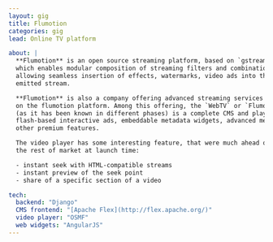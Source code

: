 ```yaml
---
layout: gig
title: Flumotion
categories: gig
lead: Online TV platform

about: |
  **Flumotion** is an open source streaming platform, based on `gstreamer`,
  which enables modular composition of streaming filters and combination,
  allowing seamless insertion of effects, watermarks, video ads into the
  emitted stream.

  **Flumotion** is also a company offering advanced streaming services based
  on the flumotion platform. Among this offering, the `WebTV` or `Flumotion360`
  (as it has been known in different phases) is a complete CMS and player, adding
  flash-based interactive ads, embeddable metadata widgets, advanced metrics and
  other premium features.

  The video player has some interesting feature, that were much ahead of
  the rest of market at launch time:

  - instant seek with HTML-compatible streams
  - instant preview of the seek point
  - share of a specific section of a video

tech:
  backend: "Django"
  CMS frontend: "[Apache Flex](http://flex.apache.org/)"
  video player: "OSMF"
  web widgets: "AngularJS"
---
```

